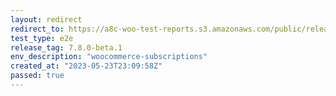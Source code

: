 ```yaml
---
layout: redirect
redirect_to: https://a8c-woo-test-reports.s3.amazonaws.com/public/release/7.8.0-beta.1/woocommerce-subscriptions/e2e/index.html
test_type: e2e
release_tag: 7.8.0-beta.1
env_description: "woocommerce-subscriptions"
created_at: "2023-05-23T23:09:58Z"
passed: true
---
```

